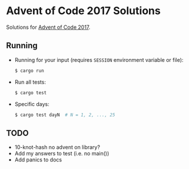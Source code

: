 # Advent of Code 2017 Solutions

Solutions for [Advent of Code 2017](http://adventofcode.com/2017).

## Running

- Running for your input (requires `SESSION` environment variable or file):

    ```sh
    $ cargo run
    ```

- Run all tests:

    ```sh
    $ cargo test
    ```

- Specific days:

    ```sh
    $ cargo test dayN  # N = 1, 2, ..., 25
    ```

## TODO

- 10-knot-hash no advent on library?
- Add my answers to test (i.e. no main())
- Add panics to docs
